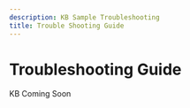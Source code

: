```yaml
---
description: KB Sample Troubleshooting
title: Trouble Shooting Guide
---
```


# Troubleshooting Guide
KB Coming Soon



